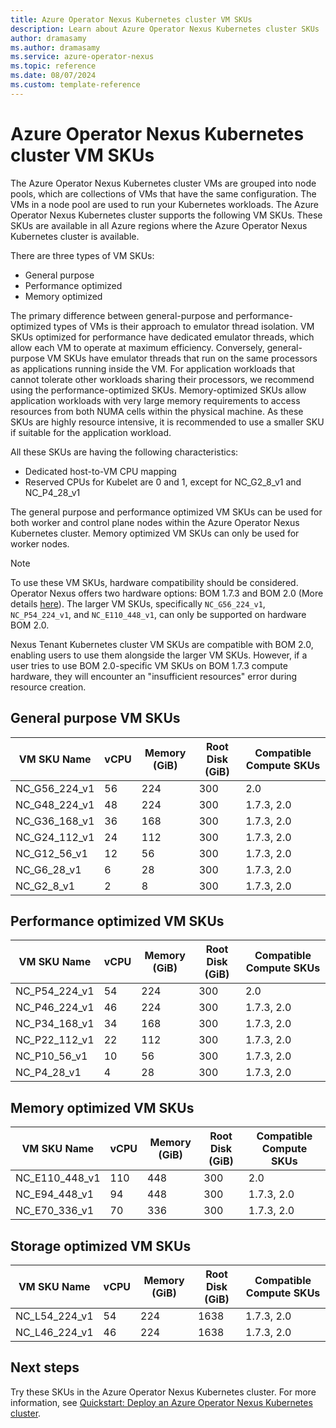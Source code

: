 ```yaml
---
title: Azure Operator Nexus Kubernetes cluster VM SKUs
description: Learn about Azure Operator Nexus Kubernetes cluster SKUs
author: dramasamy
ms.author: dramasamy
ms.service: azure-operator-nexus
ms.topic: reference
ms.date: 08/07/2024
ms.custom: template-reference
---
```


# Azure Operator Nexus Kubernetes cluster VM SKUs

The Azure Operator Nexus Kubernetes cluster VMs are grouped into node pools, which are collections of VMs that have the same configuration. The VMs in a node pool are used to run your Kubernetes workloads. The Azure Operator Nexus Kubernetes cluster supports the following VM SKUs. These SKUs are available in all Azure regions where the Azure Operator Nexus Kubernetes cluster is available.

There are three types of VM SKUs:

* General purpose
* Performance optimized
* Memory optimized

The primary difference between general-purpose and performance-optimized types of VMs is their approach to emulator thread isolation. VM SKUs optimized for performance have dedicated emulator threads, which allow each VM to operate at maximum efficiency. Conversely, general-purpose VM SKUs have emulator threads that run on the same processors as applications running inside the VM. For application workloads that cannot tolerate other workloads sharing their processors, we recommend using the performance-optimized SKUs. Memory-optimized SKUs allow application workloads with very large memory requirements to access resources from both NUMA cells within the physical machine. As these SKUs are highly resource intensive, it is recommended to use a smaller SKU if suitable for the application workload.

All these SKUs are having the following characteristics:

* Dedicated host-to-VM CPU mapping
* Reserved CPUs for Kubelet are 0 and 1, except for NC_G2_8_v1 and NC_P4_28_v1

The general purpose and performance optimized VM SKUs can be used for both worker and control plane nodes within the Azure Operator Nexus Kubernetes cluster. Memory optimized VM SKUs can only be used for worker nodes.

> [!NOTE]
> To use these VM SKUs, hardware compatibility should be considered. Operator Nexus offers two hardware options: BOM 1.7.3 and BOM 2.0 (More details [here](./reference-operator-nexus-skus.md#compute-skus)). The larger VM SKUs, specifically `NC_G56_224_v1`, `NC_P54_224_v1`, and `NC_E110_448_v1`, can only be supported on hardware BOM 2.0.
> 
> Nexus Tenant Kubernetes cluster VM SKUs are compatible with BOM 2.0, enabling users to use them alongside the larger VM SKUs. However, if a user tries to use BOM 2.0-specific VM SKUs on BOM 1.7.3 compute hardware, they will encounter an "insufficient resources" error during resource creation.

## General purpose VM SKUs

| VM SKU Name   | vCPU | Memory (GiB) | Root Disk (GiB) | Compatible Compute SKUs |
|---------------|------|--------------|-----------------|---------------------|
| NC_G56_224_v1 | 56   | 224          | 300             | 2.0             |
| NC_G48_224_v1 | 48   | 224          | 300             | 1.7.3, 2.0  |
| NC_G36_168_v1 | 36   | 168          | 300             | 1.7.3, 2.0  |
| NC_G24_112_v1 | 24   | 112          | 300             | 1.7.3, 2.0  |
| NC_G12_56_v1  | 12   | 56           | 300             | 1.7.3, 2.0  |
| NC_G6_28_v1   | 6    | 28           | 300             | 1.7.3, 2.0  |
| NC_G2_8_v1    | 2    | 8            | 300             | 1.7.3, 2.0  |

## Performance optimized VM SKUs

| VM SKU Name   | vCPU | Memory (GiB) | Root Disk (GiB) | Compatible Compute SKUs |
|---------------|------|--------------|-----------------|---------------------|
| NC_P54_224_v1 | 54   | 224          | 300             | 2.0             |
| NC_P46_224_v1 | 46   | 224          | 300             | 1.7.3, 2.0  |
| NC_P34_168_v1 | 34   | 168          | 300             | 1.7.3, 2.0  |
| NC_P22_112_v1 | 22   | 112          | 300             | 1.7.3, 2.0  |
| NC_P10_56_v1  | 10   | 56           | 300             | 1.7.3, 2.0  |
| NC_P4_28_v1   | 4    | 28           | 300             | 1.7.3, 2.0  |

## Memory optimized VM SKUs

| VM SKU Name   | vCPU | Memory (GiB) | Root Disk (GiB) | Compatible Compute SKUs |
|---------------|------|--------------|-----------------|---------------------|
| NC_E110_448_v1| 110  | 448          | 300             | 2.0             |
| NC_E94_448_v1 | 94   | 448          | 300             | 1.7.3, 2.0  |
| NC_E70_336_v1 | 70   | 336          | 300             | 1.7.3, 2.0  |

## Storage optimized VM SKUs

| VM SKU Name   | vCPU | Memory (GiB) | Root Disk (GiB) | Compatible Compute SKUs |
|---------------|------|--------------|-----------------|---------------------|
| NC_L54_224_v1 | 54   | 224          | 1638            | 1.7.3, 2.0  |
| NC_L46_224_v1 | 46   | 224          | 1638            | 1.7.3, 2.0  |

## Next steps

Try these SKUs in the Azure Operator Nexus Kubernetes cluster. For more information, see [Quickstart: Deploy an Azure Operator Nexus Kubernetes cluster](./quickstarts-kubernetes-cluster-deployment-bicep.md).
